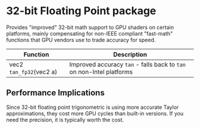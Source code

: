 # 32-bit Floating Point package

Provides "improved" 32-bit math support to GPU shaders on certain platforms,
mainly compensating for non-IEEE compliant "fast-math" functions that
GPU vendors use to trade accuracy for speed.

| Function                        | Description           |
| ------------------------------- | --------------------- |
| vec2 `tan_fp32`(vec2 a)         | Improved accuracy `tan` - falls back to `tan` on non-Intel platforms |


## Performance Implications

Since 32-bit floating point trigonometric is using more accurate Taylor approximations,
they cost more GPU cycles than built-in versions.
If you need the precision, it is typically worth the cost.
